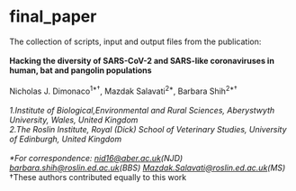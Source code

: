 # final_paper
The collection of scripts, input and output files from the publication:<br />
<br />
**Hacking the diversity of SARS-CoV-2 and SARS-like coronaviruses in human, bat and pangolin populations**<br />
<br />
Nicholas J. Dimonaco<sup>1\*†</sup>, Mazdak Salavati<sup>2\*</sup>, Barbara Shih<sup>2\*†</sup> <br />
<br />
*1.Institute of Biological,Environmental and Rural Sciences, Aberystwyth University, Wales, United Kingdom<br />
2.The Roslin Institute, Royal (Dick) School of Veterinary Studies, University of Edinburgh, United Kingdom<br />
<br />
\*For correspondence: nid16@aber.ac.uk(NJD) barbara.shih@roslin.ed.ac.uk(BBS) Mazdak.Salavati@roslin.ed.ac.uk(MS)*<br />
†These authors contributed equally to this work
